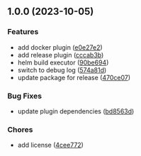 ## 1.0.0 (2023-10-05)


### Features

* add docker plugin ([e0e27e2](https://github.com/1000kit/nx-plugins/commit/e0e27e293c0c8cf381c0ccad7436a7e99962eab9))
* add release plugin ([cccab3b](https://github.com/1000kit/nx-plugins/commit/cccab3b8b9c46f0c5e85965611b0c7d4c66890ac))
* helm build executor ([90be694](https://github.com/1000kit/nx-plugins/commit/90be694c95eeeb3b483c8333daeba1eb7eba25c7))
* switch to debug log ([574a81d](https://github.com/1000kit/nx-plugins/commit/574a81d91e4cd611f77a19bf7a1a1d02b2b173e8))
* update package for release ([470ce07](https://github.com/1000kit/nx-plugins/commit/470ce0756208e0786a37fb10acf18ca30bfffec9))


### Bug Fixes

* update plugin dependencies ([bd8563d](https://github.com/1000kit/nx-plugins/commit/bd8563d0b9fb8f349773cf0304a95b2c4126ced2))


### Chores

* add license ([4cee772](https://github.com/1000kit/nx-plugins/commit/4cee7722e7ed8edcab7bdec25763e1a096c3a446))
